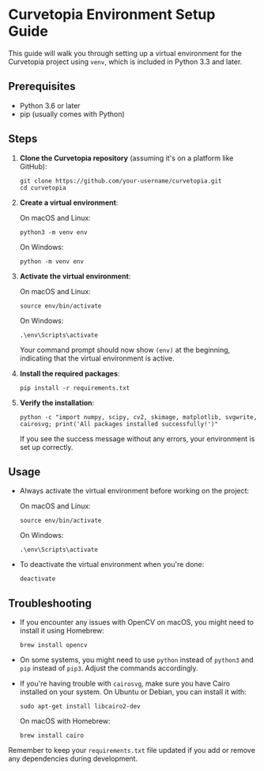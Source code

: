 # Curvetopia Environment Setup Guide

This guide will walk you through setting up a virtual environment for the Curvetopia project using `venv`, which is included in Python 3.3 and later.

## Prerequisites

- Python 3.6 or later
- pip (usually comes with Python)

## Steps

1. **Clone the Curvetopia repository** (assuming it's on a platform like GitHub):

   ```
   git clone https://github.com/your-username/curvetopia.git
   cd curvetopia
   ```

2. **Create a virtual environment**:

   On macOS and Linux:
   ```
   python3 -m venv env
   ```

   On Windows:
   ```
   python -m venv env
   ```

3. **Activate the virtual environment**:

   On macOS and Linux:
   ```
   source env/bin/activate
   ```

   On Windows:
   ```
   .\env\Scripts\activate
   ```

   Your command prompt should now show `(env)` at the beginning, indicating that the virtual environment is active.

4. **Install the required packages**:

   ```
   pip install -r requirements.txt
   ```

5. **Verify the installation**:

   ```
   python -c "import numpy, scipy, cv2, skimage, matplotlib, svgwrite, cairosvg; print('All packages installed successfully!')"
   ```

   If you see the success message without any errors, your environment is set up correctly.

## Usage

- Always activate the virtual environment before working on the project:

  On macOS and Linux:
  ```
  source env/bin/activate
  ```

  On Windows:
  ```
  .\env\Scripts\activate
  ```

- To deactivate the virtual environment when you're done:

  ```
  deactivate
  ```

## Troubleshooting

- If you encounter any issues with OpenCV on macOS, you might need to install it using Homebrew:

  ```
  brew install opencv
  ```

- On some systems, you might need to use `python` instead of `python3` and `pip` instead of `pip3`. Adjust the commands accordingly.

- If you're having trouble with `cairosvg`, make sure you have Cairo installed on your system. On Ubuntu or Debian, you can install it with:

  ```
  sudo apt-get install libcairo2-dev
  ```

  On macOS with Homebrew:

  ```
  brew install cairo
  ```

Remember to keep your `requirements.txt` file updated if you add or remove any dependencies during development.